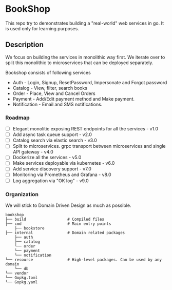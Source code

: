 # BookShop

This repo try to demonstrates building a "real-world" web services in go. It is used only for learning purposes.

## Description

We focus on building the services in monolithic way first. We iterate over to split this monolithic to microservices that can be deployed separately.

Bookshop consists of following services
* Auth  - Login, Signup, ResetPassword, Impersonate and Forgot password
* Catalog - View, filter, search books
* Order  - Place, View and Cancel Orders
* Payment - Add/Edit payment method and Make payment.
* Notification - Email and SMS notifications.

### Roadmap
- [ ] Elegant monolitic exposing REST endpoints for all the services - v1.0
- [ ] Add async task queue support - v2.0
- [ ] Catalog search via elastic search - v3.0
- [ ] Split to microservices. grpc transport between microservices and single API gateway - v4.0
- [ ] Dockerize all the services - v5.0
- [ ] Make services deployable via kubernetes - v6.0
- [ ] Add service discovery support - v7.0
- [ ] Monitoring via Prometheus and Grafana - v8.0
- [ ] Log aggregation via "OK log" - v9.0

### Organization

We will stick to Domain Driven Design as much as possible.

```
bookshop
├── build                  # Compiled files
├── cmd                    # Main entry points
    ├── bookstore
├── internal               # Domain related packages
    ├── auth
    ├── catalog
    └── order
    └── payment
    └── notification
└── resource               # High-level packages. Can be used by any domain 
	└── db
└── vendor
└── Gopkg.toml
└── Gopkg.yaml
```



